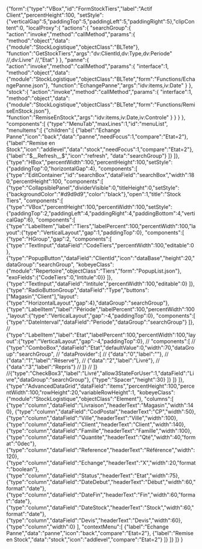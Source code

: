 {"form":{"type":"VBox","id":"FormStockTiers","label":"Actif Client","percentHeight":100,
"setStyle":{"verticalGap":5,"paddingTop":5,"paddingLeft":5,"paddingRight":5},"clipContent":0,
"localProxy":{
	"actions":{
		"searchGroup":{
			"action":"invoke","method":"callMethod","params":{
			"method":"object","data":{"module":"StockLogistique","objectClass":"BLTete"},
			"function":"GetStockTiers","args":"dv:ClientId,dv:Type,dv:Periode"  //,dv:Livre" //,"Etat"
			}
		},
		"panne":{
			"action":"invoke","method":"callMethod","params":{
			"interface":1,
			"method":"object","data":{"module":"StockLogistique","objectClass":"BLTete","form":"Functions/EchangePanne.json"},
			"function":"EchangePanne","args":"idv:items,iv:Date"
			}
		},
		"stock":{
			"action":"invoke","method":"callMethod","params":{
			"interface":1,
			"method":"object","data":{"module":"StockLogistique","objectClass":"BLTete","form":"Functions/RemiseEnStock.json"},
			"function":"RemiseEnStock","args":"idv:items,iv:Date,iv:Controle"
			}
		}
	}
},
"components":[
	{"type":"MenuTab","maxLines":1,"id":"menuList",
	"menuItems":[
		{"children":[
			{"label":"Echange Panne","icon":"back","data":"panne","needFocus":1,"compare":"Etat=2"},
			{"label":"Remise en Stock","icon":"addlevel","data":"stock","needFocus":1,"compare":"Etat=2"},
			{"label":"$__Refresh__$","icon":"refresh", "data":"searchGroup"}
		]}
	]},
	{"type":"HBox","percentWidth":100,"percentHeight":100,"setStyle":{"paddingTop":0,"horizontalGap":4},
	"components":[
		{"type":"EditContainer","id":"searchBox","dataField":"searchBox","width":180,"percentHeight":100,
		"components":[
			{"type":"CollapsiblePanel","dividerVisible":0,"titleHeight":0,"setStyle":{"backgroundColor":"#d9d9d9","color":"black"},"open":1,"title":"Stock Tiers",
			"components":[
				{"type":"VBox","percentHeight":100,"percentWidth":100,"setStyle":{"paddingTop":2,"paddingLeft":4,"paddingRight":4,"paddingBottom":4,"verticalGap":6},
				"components":[
					{"type":"LabelItem","label":"Tiers","labelPercent":100,"percentWidth":100,"layout":{"type":"VerticalLayout","gap":1,"paddingTop":0},
					"components":[
						{"type":"HGroup","gap":2,
						"components":[
							{"type":"TextInput","dataField":"CodeTiers","percentWidth":100,"editable":0},
							{"type":"PopupButton","dataField":"ClientId","icon":"dataBase","height":20,"dataGroup":"searchGroup",
							"kobeyeClass":{"module":"Repertoire","objectClass":"Tiers","form":"PopupList.json"},
							"exoFields":{"CodeTiers":0,"Intitule":0}}
						]},
						{"type":"TextInput","dataField":"Intitule","percentWidth":100,"editable":0}
					]},
					{"type":"RadioButtonGroup","dataField":"Type","buttons":["Magasin","Client"],"layout":{"type":"HorizontalLayout","gap":4},"dataGroup":"searchGroup"},
					{"type":"LabelItem","label":"Période","labelPercent":100,"percentWidth":100,"layout":{"type":"VerticalLayout","gap":-4,"paddingTop":0},
					"components":[
						{"type":"DateInterval","dataField":"Periode","dataGroup":"searchGroup"}
					]},
	//				{"type":"LabelItem","label":"Etat","labelPercent":100,"percentWidth":100,"layout":{"type":"VerticalLayout","gap":-4,"paddingTop":0},
	//				"components":[
	//					{"type":"ComboBox","dataField":"Etat","defaultValue":0,"width":70,"dataGroup":"searchGroup",
	//					"dataProvider":[
	//						{"data":"0","label":""},
	//						{"data":"1","label":"Réservé"},
	//						{"data":"2","label":"Livré"},
	//						{"data":"3","label":"Repris"}
	//					]}
	//				]}
					//{"type":"CheckBox3","label":"Livré","allow3StateForUser":1,"dataField":"Livre","dataGroup":"searchGroup"},
					{"type":"Spacer","height":30}
				]}
			]}
		]},
		{"type":"AdvancedDataGrid","dataField":"items","percentHeight":100,"percentWidth":100,"rowHeight":20,"variableRowHeight":1,
		"kobeyeClass":{"module":"StockLogistique","objectClass":"Element"},
		"columns":[
			{"type":"column","dataField":"Livraison","headerText":"Magasin","width":140},
			{"type":"column","dataField":"CodPostal","headerText":"CP","width":50},
			{"type":"column","dataField":"Ville","headerText":"Ville","width":100},
			{"type":"column","dataField":"Client","headerText":"Client","width":140},
			{"type":"column","dataField":"Famille","headerText":"Famille","width":100},
			{"type":"column","dataField":"Quantite","headerText":"Qté","width":40,"format":"0dec"},
			{"type":"column","dataField":"Reference","headerText":"Référence","width":120},
			{"type":"column","dataField":"Echange","headerText":"X","width":20,"format":"boolean"},
			{"type":"column","dataField":"Status","headerText":"Etat","width":75},
			{"type":"column","dataField":"DateDebut","headerText":"Début","width":60,"format":"date"},
			{"type":"column","dataField":"DateFin","headerText":"Fin","width":60,"format":"date"},
			{"type":"column","dataField":"DateStock","headerText":"Stock","width":60,"format":"date"},
			{"type":"column","dataField":"Devis","headerText":"Devis","width":60},
			{"type":"column","width":0}
		],
		"contextMenu":[
			{"label":"Echange Panne","data":"panne","icon":"back","compare":"Etat=2"},
			{"label":"Remise en Stock","data":"stock","icon":"addlevel","compare":"Etat=2"}
		]}
	]}
]}
}